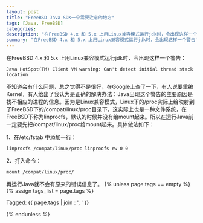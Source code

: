 ```yaml
---
layout: post
title: "FreeBSD Java SDK一个需要注意的地方"
tags: [Java, FreeBSD]
categories:     
description: "在FreeBSD 4.x 和 5.x 上用Linux兼容模式运行jdk时，会出现这样一个警告"
summary: "在FreeBSD 4.x 和 5.x 上用Linux兼容模式运行jdk时，会出现这样一个警告"
---
```

在FreeBSD 4.x 和 5.x 上用Linux兼容模式运行jdk时，会出现这样一个警告：

	Java HotSpot(TM) Client VM warning: Can't detect initial thread stack location
 不知道会有什么问题，总之觉得不是很好，在Google上查了一下，有人说要重编Kernel，有人给出了我认为是正确的解决办法：Java出现这个警告的主要原因是找不相应的进程的信息。因为是Linux兼容模式，Linux下的/proc实际上给映射到了FreeBSD下的/compat/linux/proc目录下，这实际上也是一种文件系统，在FreeBSD下称为linprocfs，默认的时候并没有给mount起来。所以在运行Java前一定要先把/compat/linux/proc给mount起来。具体做法如下：

1、在/etc/fstab 中添加一行：

	linprocfs /compat/linux/proc linprocfs rw 0 0

2、打入命令：

	mount /compat/linux/proc/

再运行Java就不会有原来的错误信息了。
{% unless page.tags == empty %}
{% assign tags_list = page.tags %}
<p class="tags">
Tagged: {{ page.tags | join : ', ' }}
</p>
{% endunless %}
<div id="comments" /></div>